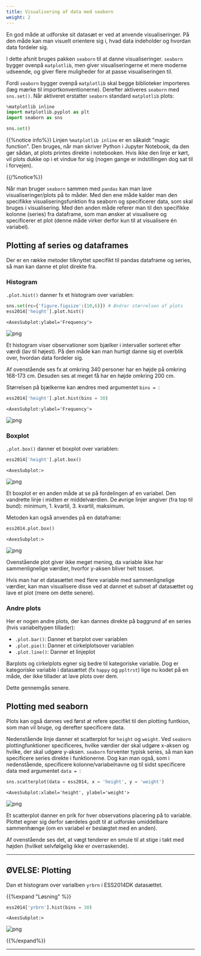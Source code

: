 ```yaml
---
title: Visualisering af data med seaborn
weight: 2
---
```

En god måde at udforske sit datasæt er ved at anvende visualiseringer. På den måde kan man visuelt orientere sig i, hvad data indeholder og hvordan data fordeler sig.

I dette afsnit bruges pakken `seaborn` til at danne visualiseringer. `seaborn` bygger ovenpå `matplotlib`, men giver visualiseringerne et mere moderne udseende, og giver flere muligheder for at passe visualiseringen til.

Fordi `seaborn` bygger ovenpå `matplotlib` skal begge biblioteker importeres (læg mærke til importkonventionerne). Derefter aktiveres `seaborn` med `sns.set()`. Når aktiveret erstatter `seaborn` standard `matplotlib` plots:


```python
%matplotlib inline
import matplotlib.pyplot as plt
import seaborn as sns

sns.set()
```

{{%notice info%}} Linjen `%matplotlib inline` er en såkaldt "magic function". Den bruges, når man skriver Python i Jupyter Notebook, da den gør sådan, at plots printes direkte i notebooken. Hvis ikke den linje er kørt, vil plots dukke op i et vindue for sig (nogen gange er indstillingen dog sat til i forvejen).

{{/%notice%}}

Når man bruger `seaborn` sammen med `pandas` kan man lave visualiseringer/plots på to måder. Med den ene måde kalder man den specifikke visualiseringsfunktion fra seaborn og specificerer data, som skal bruges i visualisering. Med den anden måde referer man til den specifikke kolonne (series) fra dataframe, som man ønsker at visualisere og specificerer et plot (denne måde virker derfor kun til at visualisere én variabel).

## Plotting af series og dataframes

Der er en række metoder tilknyttet specifikt til pandas dataframe og series, så man kan danne et plot direkte fra.

### Histogram

`.plot.hist()` danner fx et histogram over variablen:


```python
sns.set(rc={'figure.figsize':(10,6)}) # Ændrer størrelsen af plots
ess2014['height'].plot.hist()
```




    <AxesSubplot:ylabel='Frequency'>




![png](/output_76_1.png)


Et histogram viser observationer som bjælker i intervaller sorteret efter værdi (lav til højest). På den måde kan man hurtigt danne sig et overblik over, hvordan data fordeler sig.

Af ovenstående ses fx at omkring 340 personer har en højde på omkring 168-173 cm. Desuden ses at meget få har en højde omkring 200 cm.

Størrelsen på bjælkerne kan ændres med argumentet `bins = `:


```python
ess2014['height'].plot.hist(bins = 30)
```




    <AxesSubplot:ylabel='Frequency'>




![png](/output_78_1.png)


### Boxplot

`.plot.box()` danner et boxplot over variablen:


```python
ess2014['height'].plot.box()
```




    <AxesSubplot:>




![png](/output_80_1.png)


Et boxplot er en anden måde at se på fordelingen af en variabel. Den vandrette linje i midten er middelværdien. De øvrige linjer angiver (fra top til bund): minimum, 1. kvartil, 3. kvartil, maksimum.

Metoden kan også anvendes på en dataframe:


```python
ess2014.plot.box()
```




    <AxesSubplot:>




![png](/output_82_1.png)


Ovenstående plot giver ikke meget mening, da variable ikke har sammenlignelige værdier, hvorfor y-aksen bliver helt tosset.

Hvis man har et datasættet med flere variable med sammenlignelige værdier, kan man visualisere disse ved at dannet et subset af datasættet og lave et plot (mere om dette senere).

### Andre plots

Her er nogen andre plots, der kan dannes direkte på baggrund af en series (hvis variabeltypen tillader):

- `.plot.bar()`: Danner et barplot over variablen
- `.plot.pie()`: Danner et cirkelplotsover variablen
- `.plot.line()`: Danner et linjeplot 

Barplots og cirkelplots egner sig bedre til kategoriske variable. Dog er kategoriske variable i datasættet (fx `happy` og `ppltrst`) lige nu kodet på en måde, der ikke tillader at lave plots over dem.

Dette gennemgås senere.

## Plotting med seaborn

Plots kan også dannes ved først at refere specifikt til den plotting funtkion, som man vil bruge, og derefter specificere data.

Nedenstående linje danner et scatterplot for `height` og `weight`. Ved `seaborn` plottingfunktioner specificeres, hvilke værdier der skal udgøre x-aksen og hvilke, der skal udgøre y-aksen. `seaborn` forventer typisk series, så man kan specificere series direkte i funktionerne. Dog kan man også, som i nedenstående, specificere kolonne/variabelnavne og til sidst specificere data med argumentet `data = `:


```python
sns.scatterplot(data = ess2014, x = 'height', y = 'weight')
```




    <AxesSubplot:xlabel='height', ylabel='weight'>




![png](/output_86_1.png)


Et scatterplot danner en prik for hver observations placering på to variable. Plottet egner sig derfor særdeles godt til at udforske umiddelbare sammenhænge (om en variabel er beslægtet med en anden).

Af ovenstående ses det, at vægt tenderer en smule til at stige i takt med højden (hvilket selvfølgelig ikke er overraskende).

---
## ØVELSE: Plotting

Dan et histogram over varialben `yrbrn` i ESS2014DK datasættet.

{{%expand "Løsning" %}}


```python
ess2014['yrbrn'].hist(bins = 30)
```




    <AxesSubplot:>




![png](/output_89_1.png)


{{%/expand%}}

---